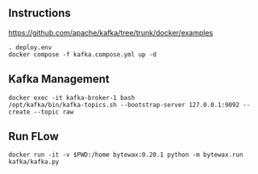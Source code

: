 ## Instructions

https://github.com/apache/kafka/tree/trunk/docker/examples

```
. deploy.env
docker compose -f kafka.compose.yml up -d
```
## Kafka Management
```
docker exec -it kafka-broker-1 bash
/opt/kafka/bin/kafka-topics.sh --bootstrap-server 127.0.0.1:9092 --create --topic raw

```
## Run FLow
```
docker run -it -v $PWD:/home bytewax:0.20.1 python -m bytewax.run kafka/kafka.py
```
